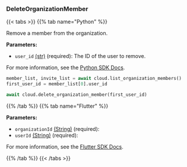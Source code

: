 ### DeleteOrganizationMember

{{< tabs >}}
{{% tab name="Python" %}}

Remove a member from the organization.

**Parameters:**

- `user_id` [(str)](https://docs.python.org/3/library/stdtypes.html#text-sequence-type-str) (required): The ID of the user to remove.


For more information, see the [Python SDK Docs](https://python.viam.dev/autoapi/viam/app/app_client/index.html#viam.app.app_client.AppClient.delete_organization_member).

``` python {class="line-numbers linkable-line-numbers"}
member_list, invite_list = await cloud.list_organization_members()
first_user_id = member_list[0].user_id

await cloud.delete_organization_member(first_user_id)

```

{{% /tab %}}
{{% tab name="Flutter" %}}

**Parameters:**

- `organizationId` [(String)](https://api.flutter.dev/flutter/dart-core/String-class.html) (required):
- `userId` [(String)](https://api.flutter.dev/flutter/dart-core/String-class.html) (required):


For more information, see the [Flutter SDK Docs](https://flutter.viam.dev/viam_protos.app.app/AppServiceClient/deleteOrganizationMember.html).

{{% /tab %}}
{{< /tabs >}}
